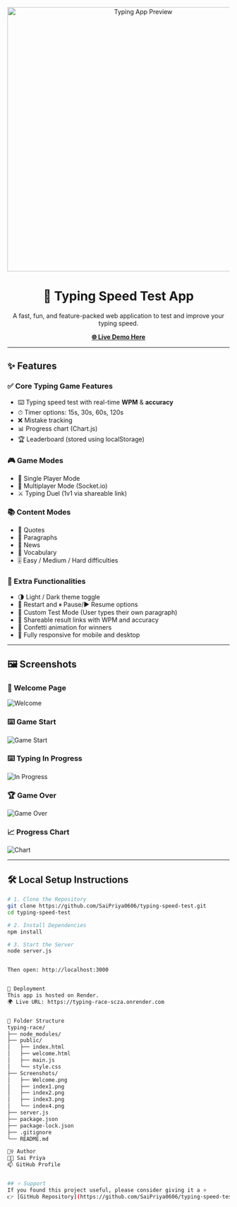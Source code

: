 <p align="center">
  <img src="Screenshots/Welcome.png" alt="Typing App Preview" width="600"/>
</p>

<h1 align="center">🚀 Typing Speed Test App</h1>
<p align="center">
  A fast, fun, and feature-packed web application to test and improve your typing speed.
</p>

<p align="center">
  <a href="https://typing-race-scza.onrender.com"><strong>🌐 Live Demo Here</strong></a>
</p>

---

## ✨ Features

### ✅ Core Typing Game Features
- ⌨️ Typing speed test with real-time **WPM** & **accuracy**
- ⏱ Timer options: 15s, 30s, 60s, 120s
- ❌ Mistake tracking
- 📊 Progress chart (Chart.js)
- 🏆 Leaderboard (stored using localStorage)

### 🎮 Game Modes
- 👤 Single Player Mode
- 🤝 Multiplayer Mode (Socket.io)
- ⚔️ Typing Duel (1v1 via shareable link)

### 📚 Content Modes
- 📖 Quotes
- 📜 Paragraphs
- 📰 News
- 🧠 Vocabulary
- 🎚️ Easy / Medium / Hard difficulties

### 🧠 Extra Functionalities
- 🌗 Light / Dark theme toggle
- 🔁 Restart and ⏸ Pause/▶️ Resume options
- 🧾 Custom Test Mode (User types their own paragraph)
- 🔗 Shareable result links with WPM and accuracy
- 🎉 Confetti animation for winners
- 📱 Fully responsive for mobile and desktop

---

## 🖼️ Screenshots

### 🏁 Welcome Page
![Welcome](Screenshots/Welcome.png)

### ⌨️ Game Start
![Game Start](Screenshots/index1.png)

### ⌨️ Typing In Progress
![In Progress](Screenshots/index2.png)

### 🏆 Game Over
![Game Over](Screenshots/index3.png)

### 📈 Progress Chart
![Chart](Screenshots/index4.png)

---

## 🛠️ Local Setup Instructions

```bash
# 1. Clone the Repository
git clone https://github.com/SaiPriya0606/typing-speed-test.git
cd typing-speed-test

# 2. Install Dependencies
npm install

# 3. Start the Server
node server.js


Then open: http://localhost:3000


🚀 Deployment
This app is hosted on Render.
🌍 Live URL: https://typing-race-scza.onrender.com


📁 Folder Structure
typing-race/
├── node_modules/
├── public/
│   ├── index.html
│   ├── welcome.html
│   ├── main.js
│   └── style.css
├── Screenshots/
│   ├── Welcome.png
│   ├── index1.png
│   ├── index2.png
│   ├── index3.png
│   └── index4.png
├── server.js
├── package.json
├── package-lock.json
├── .gitignore
└── README.md

🙋‍♀️ Author
👩‍💻 Sai Priya
📫 GitHub Profile


## ⭐ Support
If you found this project useful, please consider giving it a ⭐  
👉 [GitHub Repository](https://github.com/SaiPriya0606/typing-speed-test)

